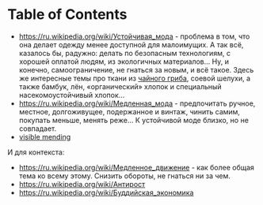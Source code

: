 
# Table of Contents



<div class="preview" id="org2928e9c">
<p>

</p>

</div>

-   <https://ru.wikipedia.org/wiki/Устойчивая_мода> - проблема в том, что она делает одежду менее доступной для малоимущих. А так всё, казалось бы, радужно: делать по безопасным технологиям, с хорошей оплатой людям, из экологичных материалов&#x2026; Ну, и конечно, самоограничение, не гнаться за новым, и всё такое. Здесь же интересные темы про ткани из [чайного гриба](../food/20200831191408-чаиныи_гриб.md), соевой шелухи, а также бамбук, лён, «органический» хлопок и специальный насекомоустойчивый хлопок&#x2026;
-   <https://ru.wikipedia.org/wiki/Медленная_мода> - предпочитать ручное, местное, долгоживущее, подержанное и винтаж, чинить самим, покупать меньше, менять реже&#x2026; К устойчивой моде близко, но не совпадает.
-   [visible mending](20211027013659-visible_mending.publ.md)

И для контекста:

-   <https://ru.wikipedia.org/wiki/Медленное_движение> - как более общая тема ко всему этому. Снизить обороты, не гнаться ни за чем.
-   <https://ru.wikipedia.org/wiki/Антирост>
-   <https://ru.wikipedia.org/wiki/Буддийская_экономика>

